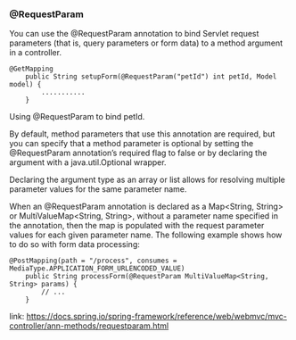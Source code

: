 ### @RequestParam

You can use the @RequestParam annotation to bind Servlet request parameters (that is, query parameters or form data) 
to a method argument in a controller.

```
@GetMapping
	public String setupForm(@RequestParam("petId") int petId, Model model) { 
		...........
	}
```

Using @RequestParam to bind petId.

By default, method parameters that use this annotation are required, 
but you can specify that a method parameter is optional by setting the @RequestParam annotation’s required flag to false 
or by declaring the argument with a java.util.Optional wrapper.

Declaring the argument type as an array or list allows for resolving multiple parameter values for the same parameter name.

When an @RequestParam annotation is declared as a Map<String, String> or MultiValueMap<String, String>, 
without a parameter name specified in the annotation, 
then the map is populated with the request parameter values for each given parameter name. 
The following example shows how to do so with form data processing:

```
@PostMapping(path = "/process", consumes = MediaType.APPLICATION_FORM_URLENCODED_VALUE)
	public String processForm(@RequestParam MultiValueMap<String, String> params) {
		// ...
	}
```

link: https://docs.spring.io/spring-framework/reference/web/webmvc/mvc-controller/ann-methods/requestparam.html 